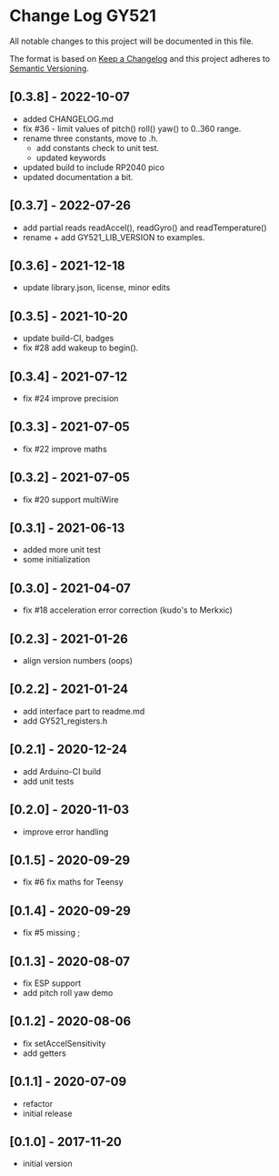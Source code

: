 # Change Log GY521

All notable changes to this project will be documented in this file.

The format is based on [Keep a Changelog](http://keepachangelog.com/)
and this project adheres to [Semantic Versioning](http://semver.org/).

## [0.3.8] - 2022-10-07

- added CHANGELOG.md
- fix #36 - limit values of pitch() roll() yaw() to 0..360 range.
- rename three constants, move to .h.
  - add constants check to unit test.
  - updated keywords
- updated build to include RP2040 pico
- updated documentation a bit.

## [0.3.7] - 2022-07-26

- add partial reads readAccel(), readGyro() and readTemperature()
- rename + add GY521_LIB_VERSION to examples.

## [0.3.6] - 2021-12-18

- update library.json, license, minor edits

## [0.3.5] - 2021-10-20

- update build-CI, badges 
- fix #28 add wakeup to begin().

## [0.3.4] - 2021-07-12

- fix #24 improve precision

## [0.3.3] - 2021-07-05

- fix #22 improve maths

## [0.3.2] - 2021-07-05

- fix #20 support multiWire

## [0.3.1] - 2021-06-13

- added more unit test 
- some initialization

## [0.3.0] - 2021-04-07

- fix #18 acceleration error correction (kudo's to Merkxic)

## [0.2.3] - 2021-01-26

- align version numbers (oops)

## [0.2.2] - 2021-01-24

- add interface part to readme.md
- add GY521_registers.h

## [0.2.1] - 2020-12-24

- add Arduino-CI build
- add unit tests

## [0.2.0] - 2020-11-03

- improve error handling

## [0.1.5] - 2020-09-29

- fix #6 fix maths for Teensy

## [0.1.4] - 2020-09-29

- fix #5 missing ;

## [0.1.3] - 2020-08-07

- fix ESP support
- add pitch roll yaw demo

## [0.1.2] - 2020-08-06

- fix setAccelSensitivity
- add getters

## [0.1.1] - 2020-07-09

- refactor
- initial release

## [0.1.0] - 2017-11-20

- initial version


